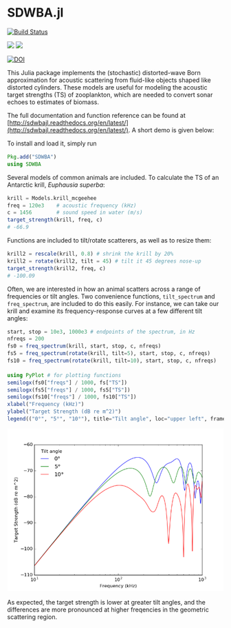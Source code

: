 # SDWBA.jl

[![Build Status](https://travis-ci.org/ElOceanografo/SDWBA.jl.svg?branch=master)](https://travis-ci.org/ElOceanografo/SDWBA.jl)

[![](https://img.shields.io/badge/docs-stable-blue.svg)](https://ElOceanografo.github.io/SDWBA.jl/stable)
[![](https://img.shields.io/badge/docs-dev-blue.svg)](https://ElOceanografo.github.io/SDWBA.jl/dev)

[![DOI](https://zenodo.org/badge/21069/ElOceanografo/SDWBA.jl.svg)](https://zenodo.org/badge/latestdoi/21069/ElOceanografo/SDWBA.jl)

This Julia package implements the (stochastic) distorted-wave Born approximation for 
acoustic scattering from fluid-like objects shaped like distorted cylinders.  These
models are useful for modeling the acoustic target strengths (TS) of zooplankton, which
are needed to convert sonar echoes to estimates of biomass.


The full documentation and function reference can be found at [http://sdwbajl.readthedocs.org/en/latest/](http://sdwbajl.readthedocs.org/en/latest/).  A short demo is given below:

To install and load it, simply run

```julia
Pkg.add("SDWBA")
using SDWBA
```

Several models of common animals are included.  To calculate the TS of an Antarctic krill,
*Euphausia superba*:

```julia
krill = Models.krill_mcgeehee
freq = 120e3	# acoustic frequency (kHz)
c = 1456		# sound speed in water (m/s)
target_strength(krill, freq, c)
# -66.9
``` 

Functions are included to tilt/rotate scatterers, as well as to resize them:

```julia
krill2 = rescale(krill, 0.8) # shrink the krill by 20%
krill2 = rotate(krill2, tilt = 45) # tilt it 45 degrees nose-up
target_strength(krill2, freq, c)
# -100.09
```

Often, we are interested in how an animal scatters across a range of frequencies or tilt angles. Two convenience functions, `tilt_spectrum` and `freq_spectrum`, are included to do this easily.  For instance, we can take our krill and examine its frequency-response curves at a few different tilt angles:

```julia
start, stop = 10e3, 1000e3 # endpoints of the spectrum, in Hz
nfreqs = 200
fs0 = freq_spectrum(krill, start, stop, c, nfreqs)
fs5 = freq_spectrum(rotate(krill, tilt=5), start, stop, c, nfreqs)
fs10 = freq_spectrum(rotate(krill, tilt=10), start, stop, c, nfreqs)

using PyPlot # for plotting functions
semilogx(fs0["freqs"] / 1000, fs["TS"])
semilogx(fs5["freqs"] / 1000, fs5["TS"])
semilogx(fs10["freqs"] / 1000, fs10["TS"])
xlabel("Frequency (kHz)")
ylabel("Target Strength (dB re m^2)")
legend(("0°", "5°", "10°"), title="Tilt angle", loc="upper left", frameon=false)
```

![Krill frequency response](krill_freq_response.png)

As expected, the target strength is lower at greater tilt angles, and the differences are more pronounced at higher freqencies in the geometric scattering region.
